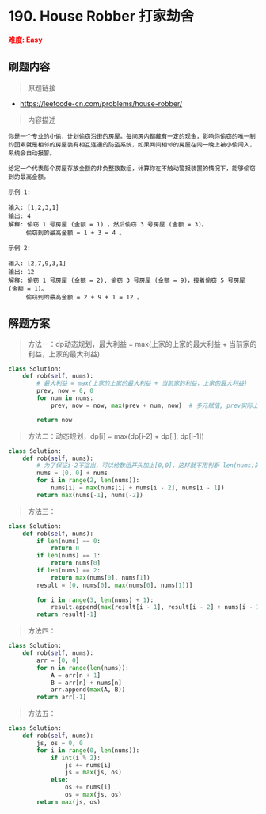 # 190. House Robber 打家劫舍

**<font color=red>难度: Easy</font>**

## 刷题内容

> 原题链接

* https://leetcode-cn.com/problems/house-robber/

> 内容描述

```
你是一个专业的小偷，计划偷窃沿街的房屋。每间房内都藏有一定的现金，影响你偷窃的唯一制约因素就是相邻的房屋装有相互连通的防盗系统，如果两间相邻的房屋在同一晚上被小偷闯入，系统会自动报警。

给定一个代表每个房屋存放金额的非负整数数组，计算你在不触动警报装置的情况下，能够偷窃到的最高金额。

示例 1:

输入: [1,2,3,1]
输出: 4
解释: 偷窃 1 号房屋 (金额 = 1) ，然后偷窃 3 号房屋 (金额 = 3)。
     偷窃到的最高金额 = 1 + 3 = 4 。

示例 2:

输入: [2,7,9,3,1]
输出: 12
解释: 偷窃 1 号房屋 (金额 = 2), 偷窃 3 号房屋 (金额 = 9)，接着偷窃 5 号房屋 (金额 = 1)。
     偷窃到的最高金额 = 2 + 9 + 1 = 12 。
```

## 解题方案

> 方法一：dp动态规划，最大利益 = max(上家的上家的最大利益 + 当前家的利益，上家的最大利益)

```python
class Solution:
    def rob(self, nums):
        # 最大利益 = max(上家的上家的最大利益 + 当前家的利益，上家的最大利益)
        prev, now = 0, 0
        for num in nums:
            prev, now = now, max(prev + num, now)  # 多元赋值, prev实际上在now的前两个位置

        return now
```



> 方法二：动态规划，dp[i] = max(dp[i-2] + dp[i], dp[i-1])

```python
class Solution:
    def rob(self, nums):
        # 为了保证i-2不溢出，可以给数组开头加上[0,0]，这样就不用判断 len(nums)的个数了
        nums = [0, 0] + nums
        for i in range(2, len(nums)):
            nums[i] = max(nums[i] + nums[i - 2], nums[i - 1])
        return max(nums[-1], nums[-2])
```



> 方法三：

```python
class Solution:
    def rob(self, nums):
        if len(nums) == 0:
            return 0
        if len(nums) == 1:
            return nums[0]
        if len(nums) == 2:
            return max(nums[0], nums[1])
        result = [0, nums[0], max(nums[0], nums[1])]
        
        for i in range(3, len(nums) + 1):
            result.append(max(result[i - 1], result[i - 2] + nums[i - 1]))
        return result[-1]
```



> 方法四：
>

```python
class Solution:
    def rob(self, nums):
        arr = [0, 0]
        for n in range(len(nums)):
            A = arr[n + 1]
            B = arr[n] + nums[n]
            arr.append(max(A, B))
        return arr[-1]
```



>方法五：

```python
class Solution:
    def rob(self, nums):
        js, os = 0, 0
        for i in range(0, len(nums)):
            if int(i % 2):
                js += nums[i]
                js = max(js, os)
            else:
                os += nums[i]
                os = max(js, os)
        return max(js, os)
```

